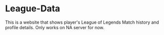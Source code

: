 # League-Data

This is a website that shows player's League of Legends Match history and profile details.
Only works on NA server for now.